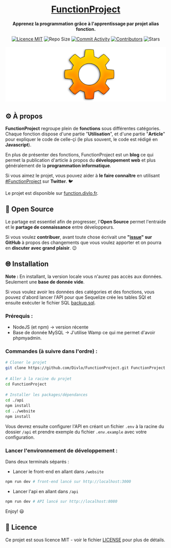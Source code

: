 <h1 align="center"><a href="https://function.divlo.fr/">FunctionProject</a></h1>

<p align="center">
  <strong>Apprenez la programmation grâce à l'apprentissage par projet alias fonction.</strong>
</p>

<p align="center">
  <a href="./LICENSE"><img src="https://img.shields.io/badge/licence-MIT-blue.svg" alt="Licence MIT"/></a>
  <img src="https://img.shields.io/github/repo-size/Divlo/FunctionProject" alt="Repo Size">
  <a href="https://github.com/Divlo/FunctionProject/commits/master"><img src="https://img.shields.io/github/commit-activity/m/Divlo/FunctionProject" alt="Commit Activity"></a>
  <a href="https://github.com/Divlo/FunctionProject/graphs/contributors"><img src="https://img.shields.io/github/contributors/Divlo/FunctionProject" alt="Contributors"></a>
  <img src="https://img.shields.io/github/stars/Divlo/FunctionProject?style=social" alt="Stars">
  <br/> <br/>
  <a href="https://function.divlo.fr/"><img src="https://raw.githubusercontent.com/Divlo/FunctionProject/master/.github/FunctionProject.png" alt="FunctionProject" /></a>
</p>

## ⚙️ À propos

**FunctionProject** regroupe plein de **fonctions** sous différentes catégories. Chaque fonction dispose d'une partie "**Utilisation**", et d'une partie "**Article**" pour expliquer le code de celle-çi (le plus souvent, le code est rédigé en **Javascript**).

En plus de présenter des fonctions, FunctionProject est un **blog** ce qui permet la publication d'article à propos du **développement web** et plus généralement de la **programmation informatique**.

Si vous aimez le projet, vous pouvez aider à **le faire connaître** en utilisant [#FunctionProject](https://twitter.com/hashtag/FunctionProject) sur **Twitter**. 🐦

Le projet est disponible sur [function.divlo.fr](https://function.divlo.fr/).

## 🚀 Open Source 

Le partage est essentiel afin de progresser, l'**Open Source** permet l'entraide et le **partage de connaissance** entre développeurs.

Si vous voulez **contribuer**, avant toute chose écrivait une **"[issue](https://github.com/Divlo/FunctionProject/issues)" sur GitHub** à propos des changements que vous voulez apporter et on pourra en **discuter avec grand plaisir**. 😉

## 🌐 Installation

**Note :** En installant, la version locale vous n'aurez pas accès aux données. Seulement une **base de donnée vide**.

Si vous voulez avoir les données des catégories et des fonctions, vous pouvez d'abord lancer l'API pour que Sequelize crée les tables SQl et ensuite exécuter le fichier SQL [backup.sql](./.github/backup.sql).

### Prérequis :

- NodeJS (et npm) → version récente
- Base de donnée MySQL → J'utilise Wamp ce qui me permet d'avoir phpmyadmin.

### Commandes (à suivre dans l'ordre) :

```sh
# Cloner le projet
git clone https://github.com/Divlo/FunctionProject.git FunctionProject

# Aller à la racine du projet
cd FunctionProject

# Installer les packages/dépendances
cd ./api
npm install
cd ../website
npm install
```

Vous devrez ensuite configurer l'API en créant un fichier `.env` à la racine du dossier `/api` et prendre exemple du fichier `.env.example` avec votre configuration.

### Lancer l'environnement de développement : 

Dans deux terminals séparés : 

- Lancer le front-end en allant dans `/website`
```sh
npm run dev # front-end lancé sur http://localhost:3000
```
- Lancer l'api en allant dans `/api`
```sh
npm run dev # API lancé sur http://localhost:8080
```

Enjoy! 😃

## 📄 Licence

Ce projet est sous licence MIT - voir le fichier [LICENSE](./LICENSE) pour plus de détails.